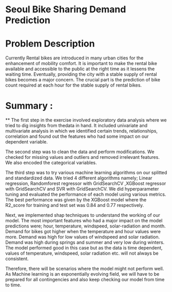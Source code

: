 # Seoul Bike Sharing Demand Prediction
# Problem Description
  Currently Rental bikes are introduced in many urban cities for the enhancement of mobility comfort. It is important to make the rental bike available and accessible to   the public at the right time as it lessens the waiting time. Eventually, providing the city with a stable supply of rental bikes becomes a major concern. The crucial     part is the prediction of bike count required at each hour for the stable supply of rental bikes.
# Summary :
 **  The first step in the exercise involved exploratory data analysis where we tried to dig insights from thedata in hand. It included univariate and multivariate            analysis in which we identified certain trends, relationships, correlation and found out the features who had some impact on our dependent variable.
  
   The second step was to clean the data and perform modifications. We checked for missing values and outliers and removed irrelevant features. We also encoded the          categorical variables.
   
   The third step was to try various machine learning algorithms on our splitted and standardized data. We tried 4 different algorithms namely; Linear regression,          Randomforest regressor with GridSearchCV ,XGBoost regressor with GridSearchCV and SVR with GridSearchCV. We did hyperparameter tuning and evaluated the performance      of each model using various metrics. The best performance was given by the XGBoost model where the R2_score for training and test set was 0.84 and 0.77                  respectively.       
   
   Next, we implemented shap techniques to understand the working of our model. The most important features who had a major impact on the model predictions were; hour,      temperature, windspeed, solar-radiation and month. Demand for bikes got higher when the temperature and hour values were more. Demand was high for low values of          windspeed and solar radiation. Demand was high during springs and summer and very low during winters. The model performed good in this case but as the data is time      dependent, values of temperature, windspeed, solar radiation etc. will not always be consistent.
   
   Therefore, there will be scenarios where the model might not perform well. As Machine learning is an exponentially evolving field, we will have to be prepared for all    contingencies and also keep checking our model from time to time.
